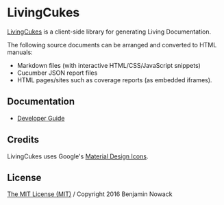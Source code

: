 # LivingCukes

[LivingCukes](https://github.com/bnowack/living-cukes) is a client-side library for generating Living Documentation.

The following source documents can be arranged and converted to HTML manuals:

* Markdown files (with interactive HTML/CSS/JavaScript snippets)
* Cucumber JSON report files
* HTML pages/sites such as coverage reports (as embedded iframes).

## Documentation

* [Developer Guide](http://bnowack.github.io/living-cukes/documentation.html)

## Credits

LivingCukes uses Google's [Material Design Icons](https://github.com/google/material-design-icons/).

## License

[The MIT License (MIT)](LICENSE) / Copyright 2016 Benjamin Nowack
